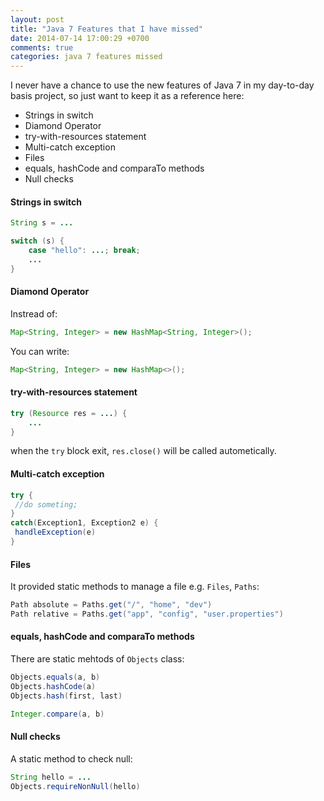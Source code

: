 ```yaml
---
layout: post
title: "Java 7 Features that I have missed"
date: 2014-07-14 17:00:29 +0700
comments: true
categories: java 7 features missed
---
```


I never have a chance to use the new features of Java 7 in my day-to-day basis project, so just want to keep it as a reference here:

  - Strings in switch
  - Diamond Operator
  - try-with-resources statement
  - Multi-catch exception
  - Files
  - equals, hashCode and comparaTo methods
  - Null checks


#### Strings in switch

```java
String s = ...

switch (s) {
	case "hello": ...; break;
	...
}
```

#### Diamond Operator

Instread of:
```java
Map<String, Integer> = new HashMap<String, Integer>();
```
You can write:
```java
Map<String, Integer> = new HashMap<>();
```

#### try-with-resources statement

```java
try (Resource res = ...) {
	...
}
```

when the `try` block exit, `res.close()` will be called autometically.

#### Multi-catch exception

```java
try {
 //do someting;
}
catch(Exception1, Exception2 e) {
 handleException(e)
}

```

#### Files

It provided static methods to manage a file e.g. `Files`, `Paths`:

```java
Path absolute = Paths.get("/", "home", "dev")
Path relative = Paths.get("app", "config", "user.properties")

```

#### equals, hashCode and comparaTo methods

There are static mehtods of `Objects` class:

```java
Objects.equals(a, b)
Objects.hashCode(a)
Objects.hash(first, last)

Integer.compare(a, b)

```

#### Null checks

A static method to check null:

```java
String hello = ...
Objects.requireNonNull(hello)

```